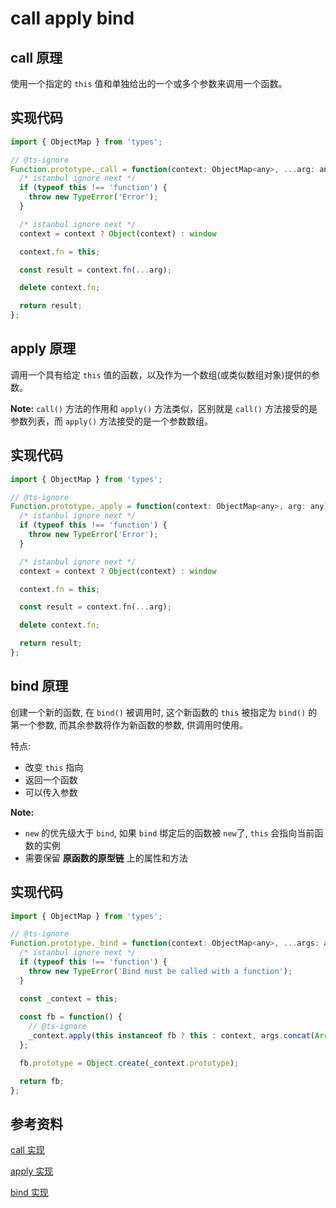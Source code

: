 # call apply bind

## call 原理

使用一个指定的 `this` 值和单独给出的一个或多个参数来调用一个函数。

## 实现代码

```javascript
import { ObjectMap } from 'types';

// @ts-ignore
Function.prototype._call = function(context: ObjectMap<any>, ...arg: any): any {
  /* istanbul ignore next */
  if (typeof this !== 'function') {
    throw new TypeError('Error');
  }

  /* istanbul ignore next */
  context = context ? Object(context) : window

  context.fn = this;

  const result = context.fn(...arg);

  delete context.fn;

  return result;
};
```



## apply 原理

调用一个具有给定 `this` 值的函数，以及作为一个数组(或类似数组对象)提供的参数。

**Note:** `call()` 方法的作用和 `apply()` 方法类似，区别就是 `call()` 方法接受的是参数列表，而 `apply()` 方法接受的是一个参数数组。

## 实现代码

```javascript
import { ObjectMap } from 'types';

// @ts-ignore
Function.prototype._apply = function(context: ObjectMap<any>, arg: any): any {
  /* istanbul ignore next */
  if (typeof this !== 'function') {
    throw new TypeError('Error');
  }

  /* istanbul ignore next */
  context = context ? Object(context) : window

  context.fn = this;

  const result = context.fn(...arg);

  delete context.fn;

  return result;
};
```



## bind 原理

创建一个新的函数, 在 `bind()` 被调用时, 这个新函数的 `this` 被指定为 `bind()` 的第一个参数, 而其余参数将作为新函数的参数, 供调用时使用。

特点:

- 改变 `this` 指向
- 返回一个函数
- 可以传入参数

**Note:**

- `new` 的优先级大于 `bind`, 如果 `bind` 绑定后的函数被 `new`了, `this` 会指向当前函数的实例
- 需要保留 **原函数的原型链** 上的属性和方法

## 实现代码

```javascript
import { ObjectMap } from 'types';

// @ts-ignore
Function.prototype._bind = function(context: ObjectMap<any>, ...args: any): any {
  /* istanbul ignore next */
  if (typeof this !== 'function') {
    throw new TypeError('Bind must be called with a function');
  }

  const _context = this;
  
  const fb = function() {
    // @ts-ignore
    _context.apply(this instanceof fb ? this : context, args.concat(Array.prototype.slice.call(arguments)));
  };

  fb.prototype = Object.create(_context.prototype);

  return fb;
};
```



## 参考资料

[call 实现](https://rain120.github.io/awesome-javascript-code-implementation/zh/primitive/call)

[apply 实现](https://rain120.github.io/awesome-javascript-code-implementation/zh/primitive/apply)

[bind 实现](https://rain120.github.io/awesome-javascript-code-implementation/zh/primitive/bind)



